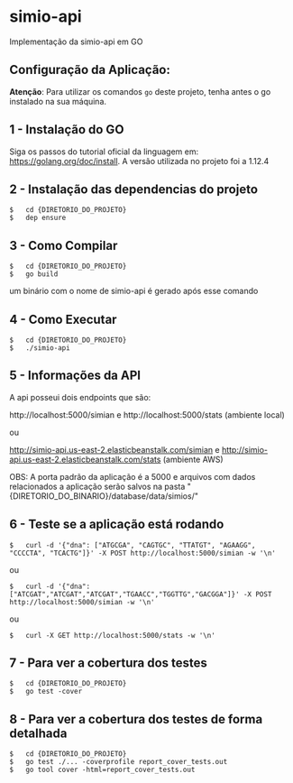 # simio-api

Implementação da simio-api em GO


## Configuração da Aplicação:

**Atenção**: Para utilizar os comandos `go` deste projeto, tenha antes o go instalado na sua máquina.

## 1 - Instalação do GO 

Siga os passos do tutorial oficial da linguagem em: https://golang.org/doc/install. A versão utilizada no projeto foi a 1.12.4

## 2 - Instalação das dependencias do projeto 

```
$   cd {DIRETORIO_DO_PROJETO}
$   dep ensure
```

## 3 - Como Compilar

```
$   cd {DIRETORIO_DO_PROJETO}
$   go build
```

um binário com o nome de simio-api é gerado após esse comando

## 4 - Como Executar

```
$   cd {DIRETORIO_DO_PROJETO}
$   ./simio-api
```

## 5 - Informações da API

A api posseui dois endpoints que são:

http://localhost:5000/simian e http://localhost:5000/stats (ambiente local)

ou 

http://simio-api.us-east-2.elasticbeanstalk.com/simian e http://simio-api.us-east-2.elasticbeanstalk.com/stats (ambiente AWS)


OBS: A porta padrão da aplicação é a 5000 e arquivos com dados relacionados a aplicação serão salvos na pasta "{DIRETORIO_DO_BINARIO}/database/data/simios/" 

## 6 - Teste se a aplicação está rodando

```
$   curl -d '{"dna": ["ATGCGA", "CAGTGC", "TTATGT", "AGAAGG", "CCCCTA", "TCACTG"]}' -X POST http://localhost:5000/simian -w '\n'
```

ou

```
$   curl -d '{"dna": ["ATCGAT","ATCGAT","ATCGAT","TGAACC","TGGTTG","GACGGA"]}' -X POST http://localhost:5000/simian -w '\n'
```

ou


```
$   curl -X GET http://localhost:5000/stats -w '\n'
```


## 7 - Para ver a cobertura dos testes

```
$   cd {DIRETORIO_DO_PROJETO}
$   go test -cover
```

## 8 - Para ver a cobertura dos testes de forma detalhada

```
$   cd {DIRETORIO_DO_PROJETO}
$   go test ./... -coverprofile report_cover_tests.out
$   go tool cover -html=report_cover_tests.out
```